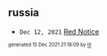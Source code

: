 ## russia


* <code>Dec 12, 2021</code> [Red Notice](2021-12-15T21-11-09-red-notice.md)

<sup><sub>generated 15 Dec 2021 21:18:09 by <a href='https://github.com/senorprogrammer/til'>til</a></sub></sup>
